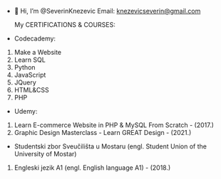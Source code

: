 - 👋 Hi, I’m @SeverinKnezevic
   Email: knezevicseverin@gmail.com
    
   My CERTIFICATIONS & COURSES:
* Codecademy:  
1. Make a Website
2. Learn SQL
3. Python
4. JavaScript
5. JQuery
6. HTML&CSS
7. PHP

* Udemy: 
1. Learn E-commerce Website in PHP & MySQL From Scratch - (2017.)
2. Graphic Design Masterclass - Learn GREAT Design - (2021.)

* Studentski zbor Sveučilišta u Mostaru (engl. Student Union of the University of Mostar) 
1. Engleski jezik A1 (engl. English language A1) - (2018.)
   
   
   
   
<!--- 
- 👀 I’m interested in ...
- 🌱 I’m currently learning ...
- 💞️ I’m looking to collaborate on ...
- 📫 How to reach me ...
--->
<!---
SeverinKnezevic/SeverinKnezevic is a ✨ special ✨ repository because its `README.md` (this file) appears on your GitHub profile.
You can click the Preview link to take a look at your changes.
--->
